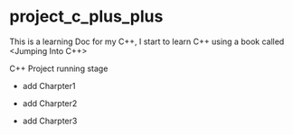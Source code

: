# project_c_plus_plus

This is a learning Doc for my C++, I start to learn C++ using a book called
<Jumping Into C++>

C++ Project running stage

- add Charpter1

- add Charpter2

- add Charpter3


